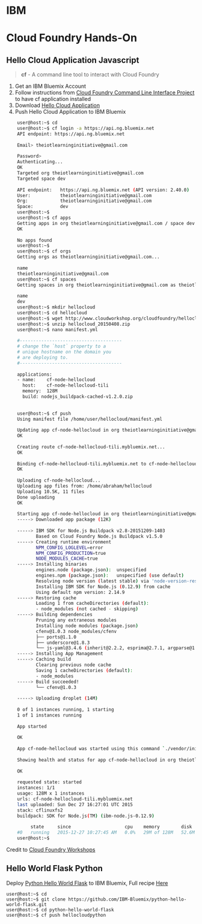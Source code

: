 # IBM

# Cloud Foundry Hands-On

## Hello Cloud Application Javascript

> __cf__ - A command line tool to interact with Cloud Foundry

1. Get an IBM Bluemix Account
2. Follow instructions from [Cloud Foundry Command Line Interface Project](https://github.com/cloudfoundry/cli) to have cf application installed
3. Download [Hello Cloud Application](http://www.cloudworkshop.org/cloudfoundry/hellocloud_20150408.zip)
4. Push Hello Cloud Application to IBM Bluemix

```sh
    user@host:~$ cd
    user@host:~$ cf login -a https://api.ng.bluemix.net
    API endpoint: https://api.ng.bluemix.net
    
    Email> theiotlearninginitiative@gmail.com
    
    Password> 
    Authenticating...
    OK
    Targeted org theiotlearninginitiative@gmail.com
    Targeted space dev
    
    API endpoint:   https://api.ng.bluemix.net (API version: 2.40.0)   
    User:           theiotlearninginitiative@gmail.com   
    Org:            theiotlearninginitiative@gmail.com   
    Space:          dev   
    user@host:~$ 
    user@host:~$ cf apps
    Getting apps in org theiotlearninginitiative@gmail.com / space dev as theiotlearninginitiative@gmail.com...
    OK
    
    No apps found
    user@host:~$ 
    user@host:~$ cf orgs
    Getting orgs as theiotlearninginitiative@gmail.com...
    
    name
    theiotlearninginitiative@gmail.com
    user@host:~$ cf spaces
    Getting spaces in org theiotlearninginitiative@gmail.com as theiotlearninginitiative@gmail.com...
    
    name
    dev
    user@host:~$ mkdir hellocloud
    user@host:~$ cd hellocloud
    user@host:~$ wget http://www.cloudworkshop.org/cloudfoundry/hellocloud_20150408.zip
    user@host:~$ unzip hellocloud_20150408.zip
    user@host:~$ nano manifest.yml
    
    #--------------------------------------
    # change the `host` property to a
    # unique hostname on the domain you
    # are deploying to.
    #--------------------------------------
    
    applications:
    - name:    cf-node-hellocloud
      host:    cf-node-hellocloud-tili
      memory:  128M
      build: nodejs_buildpack-cached-v1.2.0.zip
    
    
    user@host:~$ cf push
    Using manifest file /home/user/hellocloud/manifest.yml
    
    Updating app cf-node-hellocloud in org theiotlearninginitiative@gmail.com / space dev as theiotlearninginitiative@gmail.com...
    OK
    
    Creating route cf-node-hellocloud-tili.mybluemix.net...
    OK    
    
    Binding cf-node-hellocloud-tili.mybluemix.net to cf-node-hellocloud...
    OK
    
    Uploading cf-node-hellocloud...
    Uploading app files from: /home/abraham/hellocloud
    Uploading 10.5K, 11 files
    Done uploading               
    OK
    
    Starting app cf-node-hellocloud in org theiotlearninginitiative@gmail.com / space dev as theiotlearninginitiative@gmail.com...
    -----> Downloaded app package (12K)
    
    -----> IBM SDK for Node.js Buildpack v2.8-20151209-1403
           Based on Cloud Foundry Node.js Buildpack v1.5.0
    -----> Creating runtime environment
           NPM_CONFIG_LOGLEVEL=error
           NPM_CONFIG_PRODUCTION=true
           NODE_MODULES_CACHE=true
    -----> Installing binaries
           engines.node (package.json):  unspecified
           engines.npm (package.json):   unspecified (use default)
           Resolving node version (latest stable) via 'node-version-resolver'
           Installing IBM SDK for Node.js (0.12.9) from cache
           Using default npm version: 2.14.9
    -----> Restoring cache
           Loading 1 from cacheDirectories (default):
           - node_modules (not cached - skipping)
    -----> Building dependencies
           Pruning any extraneous modules
           Installing node modules (package.json)
           cfenv@1.0.3 node_modules/cfenv
           ├── ports@1.1.0
           ├── underscore@1.8.3
           └── js-yaml@3.4.6 (inherit@2.2.2, esprima@2.7.1, argparse@1.0.3)
    -----> Installing App Management
    -----> Caching build
           Clearing previous node cache
           Saving 1 cacheDirectories (default):
           - node_modules
    -----> Build succeeded!
           └── cfenv@1.0.3
    
    -----> Uploading droplet (14M)
    
    0 of 1 instances running, 1 starting
    1 of 1 instances running
    
    App started
    
    OK
    
    App cf-node-hellocloud was started using this command `./vendor/initial_startup.rb`
    
    Showing health and status for app cf-node-hellocloud in org theiotlearninginitiative@gmail.com / space dev as theiotlearninginitiative@gmail.com...
    
    OK
    
    requested state: started
    instances: 1/1
    usage: 128M x 1 instances
    urls: cf-node-hellocloud-tili.mybluemix.net
    last uploaded: Sun Dec 27 16:27:01 UTC 2015
    stack: cflinuxfs2
    buildpack: SDK for Node.js(TM) (ibm-node.js-0.12.9)
    
         state     since                    cpu    memory        disk          details   
    #0   running   2015-12-27 10:27:45 AM   0.0%   29M of 128M   52.6M of 1G  
    user@host:~$ 
```

Credit to [Cloud Foundry Workshops](http://www.cloudworkshop.org/cloudfoundry/)

## Hello World Flask Python


Deploy [Python Hello World Flask](https://github.com/IBM-Bluemix/python-hello-world-flask) to IBM Bluemix, Full recipe [Here](https://developer.ibm.com/bluemix/2015/03/30/simple-hello-world-python-app-using-flask/)

    user@host:~$ cd
    user@host:~$ git clone https://github.com/IBM-Bluemix/python-hello-world-flask.git
    user@host:~$ cd python-hello-world-flask
    user@host:~$ cf push hellocloudpython

